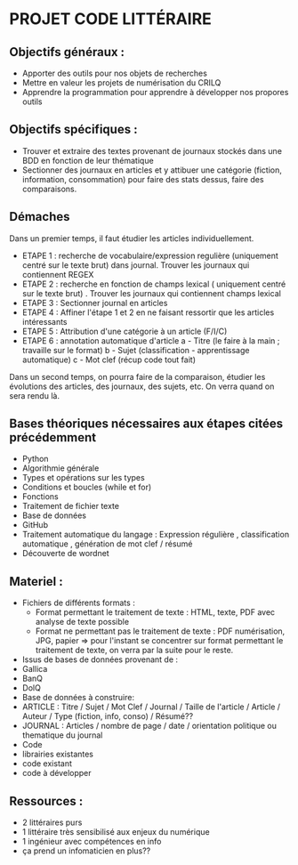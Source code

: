 # PROJET CODE LITTÉRAIRE
## Objectifs généraux : 
- Apporter des outils pour nos objets de recherches
- Mettre en valeur les projets de numérisation du CRILQ
- Apprendre la programmation pour apprendre à développer nos propores outils

## Objectifs spécifiques : 
 - Trouver et extraire des textes provenant de journaux stockés dans une BDD en fonction de leur thématique
 - Sectionner des journaux en articles et y attibuer une catégorie (fiction, information, consommation) pour faire des stats dessus, faire des comparaisons.
## Démaches
Dans un premier temps, il faut étudier les articles individuellement. 
 - ETAPE 1 : recherche de vocabulaire/expression regulière (uniquement centré sur le texte brut) dans journal. 
Trouver les journaux qui contiennent REGEX
 - ETAPE 2 : recherche en fonction de champs lexical ( uniquement centré sur le texte brut) . 
Trouver les journaux qui contiennent champs lexical
 - ETAPE 3 : Sectionner journal en articles 
 - ETAPE 4 : Affiner l'étape 1 et 2 en ne faisant ressortir que les articles intéressants
 - ETAPE 5 : Attribution d'une catégorie à un article (F/I/C)
 - ETAPE 6 : annotation automatique d'article 
    a - Titre (le faire à la main ; travaille sur le format)
    b - Sujet (classification - apprentissage automatique)
    c - Mot clef (récup code tout fait)
    
Dans un second temps, on pourra faire de la comparaison, étudier les évolutions des articles, des journaux, des sujets, etc. On verra quand on sera rendu là. 
 
## Bases théoriques nécessaires aux étapes citées précédemment
- Python
 - Algorithmie générale
 - Types et opérations sur les types
 - Conditions et boucles (while et for)
 - Fonctions
 - Traitement de fichier texte
- Base de données
- GitHub
- Traitement automatique du langage : Expression régulière , classification automatique , génération de mot clef / résumé
- Découverte de wordnet

## Materiel : 
 - Fichiers de différents formats : 
    - Format permettant le traitement de texte : HTML, texte, PDF avec analyse de texte possible
    - Format ne permettant pas le traitement de texte : PDF numérisation, JPG, papier
    => pour l'instant se concentrer sur format permettant le traitement de texte, on verra par la suite pour le reste.
 - Issus de bases de données provenant de :
  - Gallica
  - BanQ
  - DolQ
 - Base de données à construire: 
  - ARTICLE : Titre / Sujet / Mot Clef / Journal / Taille de l'article  / Article / Auteur / Type (fiction, info, conso) / Résumé??
  - JOURNAL : Articles / nombre de page / date / orientation politique ou thematique du journal
 - Code
  - librairies existantes
  - code existant
  - code à développer

## Ressources : 
- 2 littéraires purs
- 1 littéraire très sensibilisé aux enjeux du numérique
- 1 ingénieur avec compétences en info
- ça prend un infomaticien en plus??


